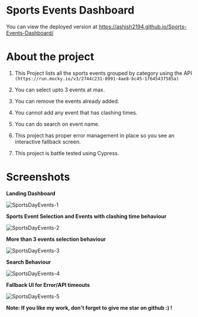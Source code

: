 # Sports Events Dashboard
You can view the deployed version at https://ashish2194.github.io/Sports-Events-Dashboard/

# About the project

1. This Project lists all the sports events grouped by category using the API `(https://run.mocky.io/v3/2744c231-8991-4ae8-bc45-1f645437585a)`

2. You can select upto 3 events at max.
3. You can remove the events already added.
4. You cannot add any event that has clashing times.
5. You can do search on event name.
6. This project has proper error management in place so you see an interactive fallback screen.
7. This project is battle tested using Cypress.

# Screenshots
  **Landing Dashboard**
  
![SportsDayEvents-1](https://user-images.githubusercontent.com/25342203/216936866-d70a1700-69c9-4c6d-9ef6-560611e12021.png)

 **Sports Event Selection and Events with clashing time behaviour**
  
![SportsDayEvents-2](https://user-images.githubusercontent.com/25342203/216936878-12f9af6b-0522-4b3d-8be0-12d768fc9528.png)

 **More than 3 events selection behaviour**
  
![SportsDayEvents-3](https://user-images.githubusercontent.com/25342203/216936882-a482e4bc-6da3-4351-b2e4-355b1254c3a5.png)

 **Search Behaviour**
  
![SportsDayEvents-4](https://user-images.githubusercontent.com/25342203/216936884-c62fb27a-3860-4ecc-b6a8-c8984ac8d366.png)

 **Fallback UI for Error/API timeouts**
  
![SportsDayEvents-5](https://user-images.githubusercontent.com/25342203/216936888-6deea265-f75b-4cf1-8d83-d03ed87a5754.png)

**Note: If you like my work, don't forget to give me star on github :) !**
